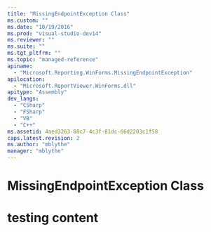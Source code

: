 ```yaml
---
title: "MissingEndpointException Class"
ms.custom: ""
ms.date: "10/19/2016"
ms.prod: "visual-studio-dev14"
ms.reviewer: ""
ms.suite: ""
ms.tgt_pltfrm: ""
ms.topic: "managed-reference"
apiname: 
  - "Microsoft.Reporting.WinForms.MissingEndpointException"
apilocation: 
  - "Microsoft.ReportViewer.WinForms.dll"
apitype: "Assembly"
dev_langs: 
  - "CSharp"
  - "FSharp"
  - "VB"
  - "C++"
ms.assetid: 4aed3263-88c7-4c3f-81dc-66d2203c1f58
caps.latest.revision: 2
ms.author: "mblythe"
manager: "mblythe"
---
```

# MissingEndpointException Class
# testing content